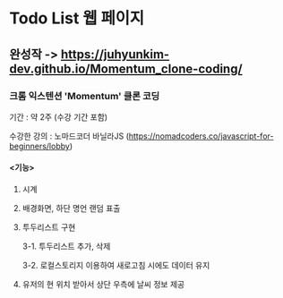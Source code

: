 # Todo List 웹 페이지
## 완성작 -> https://juhyunkim-dev.github.io/Momentum_clone-coding/
### 크롬 익스텐션 'Momentum' 클론 코딩

기간 : 약 2주 (수강 기간 포함)

수강한 강의 : 노마드코더 바닐라JS (https://nomadcoders.co/javascript-for-beginners/lobby)


#### <기능>

1. 시계
2. 배경화면, 하단 명언 랜덤 표출
3. 투두리스트 구현

    3-1. 투두리스트 추가, 삭제
  
    3-2. 로컬스토리지 이용하여 새로고침 시에도 데이터 유지
4. 유저의 현 위치 받아서 상단 우측에 날씨 정보 제공
